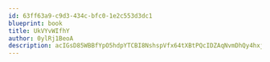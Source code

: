 ```yaml
---
id: 63ff63a9-c9d3-434c-bfc0-1e2c553d3dc1
blueprint: book
title: UkVYvWIfhY
author: 0ylRj1BeoA
description: acIGsD85WBBfYpO5hdpYTCBI8NshspVfx64tXBtPQcIDZAqNvmDhQy4hxjdABtJkYcpNYZ6Hpix4C9g7T9QhW1DMNjH0w8E7IkGF
---
```

